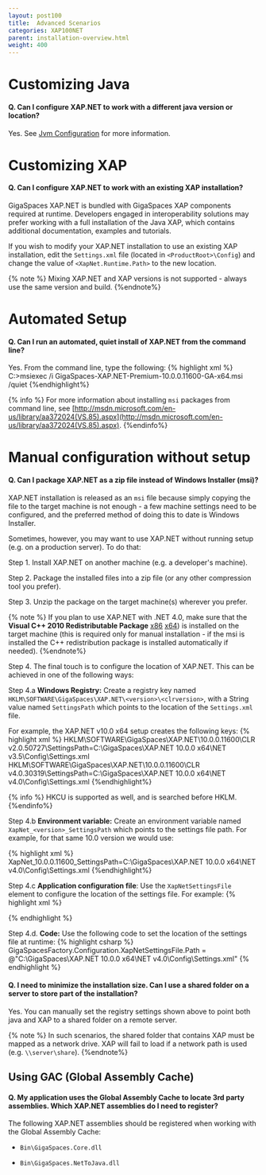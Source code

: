 ```yaml
---
layout: post100
title:  Advanced Scenarios
categories: XAP100NET
parent: installation-overview.html
weight: 400
---
```


# Customizing Java

#### Q. Can I configure XAP.NET to work with a different java version or location?

Yes. See [Jvm Configuration](./jvm-configuration.html#JvmLocation) for more information.

# Customizing XAP

#### Q. Can I configure XAP.NET to work with an existing XAP installation?

GigaSpaces XAP.NET is bundled with GigaSpaces XAP components required at runtime. Developers engaged in interoperability solutions may prefer working with a full installation of the Java XAP, which contains additional documentation, examples and tutorials.

If you wish to modify your XAP.NET installation to use an existing XAP installation, edit the `Settings.xml` file (located in `<ProductRoot>\Config`) and change the value of `<XapNet.Runtime.Path>` to the new location.

{% note %}
Mixing XAP.NET and XAP versions is not supported - always use the same version and build.
{%endnote%}

# Automated Setup

#### Q. Can I run an automated, quiet install of XAP.NET from the command line?

Yes. From the command line, type the following:
{% highlight xml %}
C:\>msiexec /i GigaSpaces-XAP.NET-Premium-10.0.0.11600-GA-x64.msi /quiet
{%endhighlight%}

{% info %}
For more information about installing `msi` packages from command line, see [http://msdn.microsoft.com/en-us/library/aa372024(VS.85).aspx](http://msdn.microsoft.com/en-us/library/aa372024(VS.85).aspx).
{%endinfo%}

# Manual configuration without setup

#### Q. Can I package XAP.NET as a zip file instead of Windows Installer (msi)?

XAP.NET installation is released as an `msi` file because simply copying the file to the target machine is not enough - a few machine settings need to be configured, and the preferred method of doing this to date is Windows Installer.

Sometimes, however, you may want to use XAP.NET without running setup (e.g. on a production server).
To do that:

Step 1. Install XAP.NET on another machine (e.g. a developer's machine).

Step 2. Package the installed files into a zip file (or any other compression tool you prefer).

Step 3. Unzip the package on the target machine(s) wherever you prefer.

{% note %}
If you plan to use XAP.NET with .NET 4.0, make sure that the **Visual C++ 2010 Redistributable Package** [x86](http://www.microsoft.com/download/en/details.aspx?id=5555)  [x64](http://www.microsoft.com/download/en/details.aspx?id=14632)) is installed on the target machine (this is required only for manual installation - if the msi is installed the C++ redistribution package is installed automatically if needed).
{%endnote%}

Step 4. The final touch is to configure the location of XAP.NET. This can be achieved in one of the following ways:

Step 4.a **Windows Registry:** Create a registry key named `HKLM\SOFTWARE\GigaSpaces\XAP.NET\<version>\<clrversion>`, with a String value named `SettingsPath` which points to the location of the `Settings.xml` file.

For example, the XAP.NET v10.0 x64 setup creates the following keys:
{% highlight xml %}
HKLM\SOFTWARE\GigaSpaces\XAP.NET\10.0.0.11600\CLR v2.0.50727\SettingsPath=C:\GigaSpaces\XAP.NET 10.0.0 x64\NET v3.5\Config\Settings.xml
HKLM\SOFTWARE\GigaSpaces\XAP.NET\10.0.0.11600\CLR v4.0.30319\SettingsPath=C:\GigaSpaces\XAP.NET 10.0.0 x64\NET v4.0\Config\Settings.xml
{%endhighlight%}

{% info %}
HKCU is supported as well, and is searched before HKLM.
{%endinfo%}

Step 4.b **Environment variable:** Create an environment variable named `XapNet_<version>_SettingsPath` which points to the settings file path. For example, for that same 10.0 version we would use:

{% highlight xml %}
XapNet_10.0.0.11600_SettingsPath=C:\GigaSpaces\XAP.NET 10.0.0 x64\NET v4.0\Config\Settings.xml
{%endhighlight%}

Step 4.c **Application configuration file**: Use the `XapNetSettingsFile` element to configure the location of the settings file. For example:
{% highlight xml %}
<configuration>
    <configSections>
        <section name="GigaSpaces" type="GigaSpaces.Core.Configuration.GigaSpacesCoreConfiguration, GigaSpaces.Core"/>
    </configSections>
    <GigaSpaces>
        <XapNetSettingsFile Path="C:\GigaSpaces\XAP.NET 10.0.0 x64\NET v4.0\Config\Settings.xml"/>
    </GigaSpaces>
</configuration>
{% endhighlight %}

Step 4.d. **Code:** Use the following code to set the location of the settings file at runtime:
{% highlight csharp %}
    GigaSpacesFactory.Configuration.XapNetSettingsFile.Path = @"C:\GigaSpaces\XAP.NET 10.0.0 x64\NET v4.0\Config\Settings.xml"
{% endhighlight %}

#### Q. I need to minimize the installation size. Can I use a shared folder on a server to store part of the installation?

Yes. You can manually set the registry settings shown above to point both java and XAP to a shared folder on a remote server.

{% note %}
In such scenarios, the shared folder that contains XAP must be mapped as a network drive. XAP will fail to load if a network path is used (e.g. `\\server\share`).
{%endnote%}

# Using GAC (Global Assembly Cache)

#### Q. My application uses the Global Assembly Cache to locate 3rd party assemblies. Which XAP.NET assemblies do I need to register?

The following XAP.NET assemblies should be registered when working with the Global Assembly Cache:

  * `Bin\GigaSpaces.Core.dll`

  * `Bin\GigaSpaces.NetToJava.dll`
